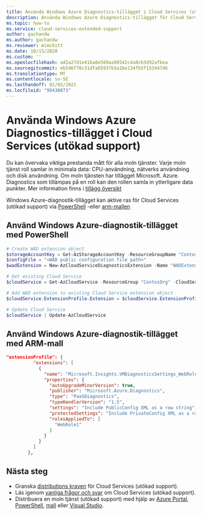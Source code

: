 ```yaml
---
title: Använda Windows Azure Diagnostics-tillägget i Cloud Services (utökad support)
description: Använda Windows Azure Diagnostics-tillägget för Cloud Services (utökad support)
ms.topic: how-to
ms.service: cloud-services-extended-support
author: gachandw
ms.author: gachandw
ms.reviewer: mimckitt
ms.date: 10/13/2020
ms.custom: ''
ms.openlocfilehash: ad2a27d1e41ba8e589aa98542c4a0cb3d92afbea
ms.sourcegitcommit: eb546f78c31dfa65937b3a1be134fb5f153447d6
ms.translationtype: MT
ms.contentlocale: sv-SE
ms.lasthandoff: 02/02/2021
ms.locfileid: "99430873"
---
```

# <a name="apply-the-windows-azure-diagnostics-extension-in-cloud-services-extended-support"></a>Använda Windows Azure Diagnostics-tillägget i Cloud Services (utökad support) 
Du kan övervaka viktiga prestanda mått för alla moln tjänster. Varje moln tjänst roll samlar in minimala data: CPU-användning, nätverks användning och disk användning. Om moln tjänsten har tillägget Microsoft. Azure. Diagnostics som tillämpas på en roll kan den rollen samla in ytterligare data punkter. Mer information finns i [tillägg översikt](extensions.md)

Windows Azure-diagnostik-tillägget kan aktive ras för Cloud Services (utökad support) via [PowerShell](deploy-powershell.md) -eller [arm-mallen](deploy-template.md)

## <a name="apply-windows-azure-diagnostics-extension-using-powershell"></a>Använd Windows Azure-diagnostik-tillägget med PowerShell

```powershell
# Create WAD extension object
$storageAccountKey = Get-AzStorageAccountKey -ResourceGroupName "ContosOrg" -Name "contosostorageaccount"
$configFile = "<WAD public configuration file path>"
$wadExtension = New-AzCloudServiceDiagnosticsExtension -Name "WADExtension" -ResourceGroupName "ContosOrg" -CloudServiceName "ContosoCS" -StorageAccountName "contosostorageaccount" -StorageAccountKey $storageAccountKey[0].Value -DiagnosticsConfigurationPath $configFile -TypeHandlerVersion "1.5" -AutoUpgradeMinorVersion $true 

# Get existing Cloud Service
$cloudService = Get-AzCloudService -ResourceGroup "ContosOrg" -CloudServiceName "ContosoCS"

# Add WAD extension to existing Cloud Service extension object
$cloudService.ExtensionProfile.Extension = $cloudService.ExtensionProfile.Extension + $wadExtension

# Update Cloud Service
$cloudService | Update-AzCloudService
```

## <a name="apply-windows-azure-diagnostics-extension-using-arm-template"></a>Använd Windows Azure-diagnostik-tillägget med ARM-mall
```json
"extensionProfile": { 
          "extensions": [ 
            { 
              "name": "Microsoft.Insights.VMDiagnosticsSettings_WebRole1", 
              "properties": { 
                "autoUpgradeMinorVersion": true, 
                "publisher": "Microsoft.Azure.Diagnostics", 
                "type": "PaaSDiagnostics", 
                "typeHandlerVersion": "1.5", 
                "settings": "Include PublicConfig XML as a raw string", 
                "protectedSettings": "Include PrivateConfig XML as a raw string”", 
                "rolesAppliedTo": [ 
                  "WebRole1" 
                ] 
              } 
            }
          ]
        },

```

## <a name="next-steps"></a>Nästa steg 
- Granska [distributions kraven](deploy-prerequisite.md) för Cloud Services (utökad support).
- Läs igenom [vanliga frågor och svar](faq.md) om Cloud Services (utökad support).
- Distribuera en moln tjänst (utökad support) med hjälp av [Azure Portal](deploy-portal.md), [PowerShell](deploy-powershell.md), [mall](deploy-template.md) eller [Visual Studio](deploy-visual-studio.md).
